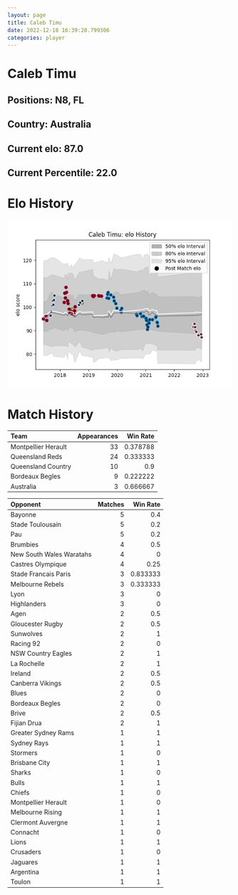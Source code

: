 ```yaml
---  
layout: page  
title: Caleb Timu  
date: 2022-12-18 16:39:28.799306  
categories: player  
---
```

# Caleb Timu

## Positions: N8, FL

## Country: Australia

## Current elo: 87.0

## Current Percentile: 22.0

# Elo History


![elo history](history_CalebTimu.png)
# Match History


| Team                |   Appearances |   Win Rate |
|:--------------------|--------------:|-----------:|
| Montpellier Herault |            33 |   0.378788 |
| Queensland Reds     |            24 |   0.333333 |
| Queensland Country  |            10 |   0.9      |
| Bordeaux Begles     |             9 |   0.222222 |
| Australia           |             3 |   0.666667 |

| Opponent                 |   Matches |   Win Rate |
|:-------------------------|----------:|-----------:|
| Bayonne                  |         5 |   0.4      |
| Stade Toulousain         |         5 |   0.2      |
| Pau                      |         5 |   0.2      |
| Brumbies                 |         4 |   0.5      |
| New South Wales Waratahs |         4 |   0        |
| Castres Olympique        |         4 |   0.25     |
| Stade Francais Paris     |         3 |   0.833333 |
| Melbourne Rebels         |         3 |   0.333333 |
| Lyon                     |         3 |   0        |
| Highlanders              |         3 |   0        |
| Agen                     |         2 |   0.5      |
| Gloucester Rugby         |         2 |   0.5      |
| Sunwolves                |         2 |   1        |
| Racing 92                |         2 |   0        |
| NSW Country Eagles       |         2 |   1        |
| La Rochelle              |         2 |   1        |
| Ireland                  |         2 |   0.5      |
| Canberra Vikings         |         2 |   0.5      |
| Blues                    |         2 |   0        |
| Bordeaux Begles          |         2 |   0        |
| Brive                    |         2 |   0.5      |
| Fijian Drua              |         2 |   1        |
| Greater Sydney Rams      |         1 |   1        |
| Sydney Rays              |         1 |   1        |
| Stormers                 |         1 |   0        |
| Brisbane City            |         1 |   1        |
| Sharks                   |         1 |   0        |
| Bulls                    |         1 |   1        |
| Chiefs                   |         1 |   0        |
| Montpellier Herault      |         1 |   0        |
| Melbourne Rising         |         1 |   1        |
| Clermont Auvergne        |         1 |   1        |
| Connacht                 |         1 |   0        |
| Lions                    |         1 |   1        |
| Crusaders                |         1 |   0        |
| Jaguares                 |         1 |   1        |
| Argentina                |         1 |   1        |
| Toulon                   |         1 |   1        |